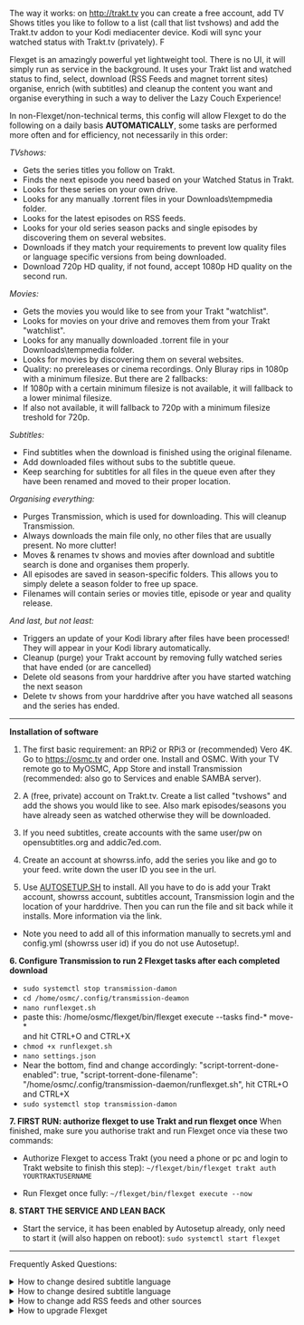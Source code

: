 The way it works: on http://trakt.tv you can create a free account, add TV Shows titles you like to follow to a list (call that list tvshows) and add the Trakt.tv addon to your Kodi mediacenter device. Kodi will sync your watched status with Trakt.tv (privately). F

Flexget is an amazingly powerful yet lightweight tool. There is no UI, it will simply run as service in the background. 
It uses your Trakt list and watched status to find, select, download (RSS Feeds and magnet torrent sites) organise, enrich (with subtitles) and cleanup the content you want and organise everything in such a way to deliver the Lazy Couch Experience!

In non-Flexget/non-technical terms, this config will allow Flexget to do the following on a daily basis **AUTOMATICALLY**, some tasks are performed more often and for efficiency, not necessarily in this order:

_TVshows:_
- Gets the series titles you follow on Trakt.
- Finds the next episode you need based on your Watched Status in Trakt.
- Looks for these series on your own drive. 
- Looks for any manually .torrent files in your Downloads\tempmedia folder.
- Looks for the latest episodes on RSS feeds.
- Looks for your old series season packs and single episodes by discovering them on several websites.
- Downloads if they match your requirements to prevent low quality files or language specific versions from being downloaded. 
- Download 720p HD quality, if not found, accept 1080p HD quality on the second run.

_Movies:_
- Gets the movies you would like to see from your Trakt "watchlist".
- Looks for movies on your drive and removes them from your Trakt "watchlist". 
- Looks for any manually downloaded .torrent file in your Downloads\tempmedia folder.
- Looks for movies by discovering them on several websites. 
- Quality: no prereleases or cinema recordings. Only Bluray rips in 1080p with a minimum filesize. But there are 2 fallbacks:
- If 1080p with a certain minimum filesize is not available, it will fallback to a lower minimal filesize.  
- If also not available, it will fallback to 720p with a minimum filesize treshold for 720p. 

_Subtitles:_
- Find subtitles when the download is finished using the original filename. 
- Add downloaded files without subs to the subtitle queue. 
- Keep searching for subtitles for all files in the queue even after they have been renamed and moved to their proper location.

_Organising everything:_
- Purges Transmission, which is used for downloading. This will cleanup Transmission.
- Always downloads the main file only, no other files that are usually present. No more clutter! 
- Moves & renames tv shows and movies after download and subtitle search is done and organises them properly. 
- All episodes are saved in season-specific folders. This allows you to simply delete a season folder to free up space.  
- Filenames will contain series or movies title, episode or year and quality release. 

_And last, but not least:_
- Triggers an update of your Kodi library after files have been processed! They will appear in your Kodi library automatically. 
- Cleanup (purge) your Trakt account by removing fully watched series that have ended (or are cancelled) 
- Delete old seasons from your harddrive after you have started watching the next season
- Delete tv shows from your harddrive after you have watched all seasons and the series has ended. 

- - - -

**Installation of software**
1. The first basic requirement: an RPi2 or RPi3 or (recommended) Vero 4K. Go to https://osmc.tv and order one. Install and OSMC. With your TV remote go to MyOSMC, App Store and install Transmission (recommended: also go to Services and enable SAMBA server). 

2. A (free, private) account on Trakt.tv. Create a list called "tvshows" and add the shows you would like to see. 
Also mark episodes/seasons you have already seen as watched otherwise they will be downloaded. 

3. If you need subtitles, create accounts with the same user/pw on opensubtitles.org and addic7ed.com.

4. Create an account at showrss.info, add the series you like and go to your feed. write down the user ID you see in the url.

5. Use [AUTOSETUP.SH](https://github.com/zilexa/autosetup "AUTOSETUP.SH") to install. All you have to do is add your Trakt account, showrss account, subtitles account, Transmission login and the location of your harddrive. Then you can run the file and sit back while it installs. More information via the link. 
- Note you need to add all of this information manually to secrets.yml and config.yml (showrss user id) if you do not use Autosetup!. 

**6. Configure Transmission to run 2 Flexget tasks after each completed download**
- `sudo systemctl stop transmission-damon`
- `cd /home/osmc/.config/transmission-deamon`
- `nano runflexget.sh`
- paste this: /home/osmc/flexget/bin/flexget execute --tasks find-* move-*  
and hit CTRL+O and CTRL+X
- `chmod +x runflexget.sh`
- `nano settings.json`
- Near the bottom, find and change accordingly: 
"script-torrent-done-enabled": true,
"script-torrent-done-filename": "/home/osmc/.config/transmission-daemon/runflexget.sh",
hit CTRL+O and CTRL+X
- `sudo systemctl stop transmission-damon`

**7. FIRST RUN: authorize flexget to use Trakt and run flexget once**
When finished, make sure you authorise trakt and run Flexget once via these two commands:
- Authorize Flexget to access Trakt (you need a phone or pc and login to Trakt website to finish this step): 
`~/flexget/bin/flexget trakt auth YOURTRAKTUSERNAME`

- Run Flexget once fully: 
`~/flexget/bin/flexget execute --now`

**8. START THE SERVICE AND LEAN BACK**
- Start the service, it has been enabled by Autosetup already, only need to start it (will also happen on reboot): 
`sudo systemctl start flexget`

- - - -
Frequently Asked Questions:
<details><summary>How to change desired subtitle language</summary>
<p>
- OPTIONAL: change video quality and subtitle language 
Default for series: 720p, if not found, accept the highest quality up to 1080p (usually this means if 720p is not found, 1080p will be selected if available otherwise standard HDTV). 
Default for movies: 3 quality buckets (HQ/NQ/LQ): 4K-10bit-hdr, 1080P, 720P or lower. But bitrate is just as important that is why the buckets have filesize requirements. 
Change quality options: 
`nano ~/flexget/config.yml` or use Filezilla to edit the file on your Mac/Windows Notepad. 
For series: search for " configure_series:". The default setting is 720p,  
For movies: find the HQ/NQ/LQ options. 
Please have a look at [this table](https://flexget.com/Plugins/quality) to understand the quality options and [this wiki](https://flexget.com/Plugins/series/timeframe) to understand how it works.
</p></details>

<details><summary>How to change desired subtitle language</summary>
<p>
In the "template" section at the beginning of config.yml, find the "rejections" section. 
Make sure your language is not listed. By default, no translated content is accepted. Only original language content. Also Hindi is excluded. you might want to include that for Bollymovies. 
For subtitles, in the "tasks" section, find tasks "get-subtitles" and "find-subtitles". You can modify but also also add other languages. 
</p></details>
<details><summary>How to change add RSS feeds and other sources</summary>
You can add RSS feeds to config.yml in the task "download-series-rss".
You can add search engines to the 'from' part of *-discover tasks ( download-seasons-discover,  download-series-discover and the 3 movies discover tasks). 
You might need an urlrewrite, these are part of the "torrent" config, which is located below the "templates" and above the "tasks". Ask for help on the flexget forum (https://discuss.flexget.com). 
<p>
</p></details>
<details><summary>How to upgrade Flexget</summary>
<p>
If you have installed Flexget using Autosetup.sh OR manually by running the commands from autosetup.sh yourself, this is the only correct way to upgrade flexget:
Check your version and the latest: `~/flexget/bin/flexget -V` 
stop flexget daemon: `sudo systemctl stop flexget`
upgrade setuptools: `sudo pip3 install --upgrade setuptools`
upgrade pip3: `pip3 install --upgrade pip` #not sure if necessary but won't do harm
go to flexget folder: `cd ~/flexget/`
upgrade upgrade pip: `bin/pip install --upgrade pip`
upgrade upgrade flexget: `bin/pip install --upgrade flexget`
activate the virtualenv: `source ~/flexget/bin/activate`
upgrade transmissionrpc: `pip3 install transmissionrpc --upgrade` #loptional, last update was 2013
upgrade subliminal: `pip3 install subliminal --upgrade` #optional, last update was 2016
`exit`
optional: on it's next run, Flexget will upgrade it's database if needed. This might cause issues. You can delete your database (`rm -r ~/flexget/db-config.sqlite`) and do the 2 "first run" tasks again (authorizing Trakt and run with execute --now). 
</p></details>
